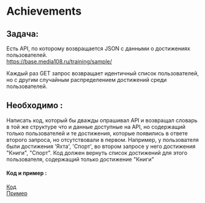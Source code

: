 # Achievements

## Задача:
Есть API, по которому возвращается JSON с данными о достижениях пользователей.  
https://base.media108.ru/training/sample/

Каждый раз GET запрос возвращает идентичный список пользователей, но с другим случайным распределением достижений среди пользователей.

## Необходимо :
Написать код, который бы дважды опрашивал API и возвращал словарь в той же структуре что и данные доступные на API, но содержащий только пользователей и те достижения, которые появились в ответе второго запроса, но отсутствовали в первом.
Например, у пользователя были достижения 'Яхта', 'Спорт', во втором запросе у него достижения "Книги", "Cпорт". Код должен вернуть список достижений для этого пользователя, содержащий только достижение "Книги"  

#### Код и пример :  
[Код](https://github.com/SlyRaid/achievements/blob/main/aciev.py)  
[Пример](https://github.com/SlyRaid/achievements/blob/main/new_sample.json)
